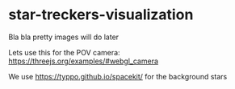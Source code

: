 # star-treckers-visualization
Bla bla pretty images will do later


Lets use this for the POV camera: https://threejs.org/examples/#webgl_camera

We use https://typpo.github.io/spacekit/ for the background stars
